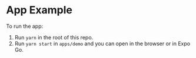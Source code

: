 # App Example

To run the app:

1. Run `yarn` in the root of this repo.
2. Run `yarn start` in `apps/demo` and you can open in the browser or in Expo Go.

